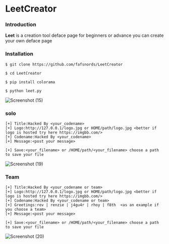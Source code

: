 # LeetCreator
### Introduction
**Leet** is a creation tool deface page for beginners or advance you can create your own deface page
### Installation
```
$ git clone https://github.com/fafsnords/LeetCreator

$ cd LeetCreator

$ pip install colorama

$ python leet.py
```
![Screenshot (15)](https://user-images.githubusercontent.com/100557534/159152655-62c225a8-02f8-4273-9e17-54fc6a0c8ffd.png)

### solo
```
[+] Title:Hacked By <your_codename>
[+] Logo:http://127.0.0.1/logo.jpg or HOME/path/logo.jpg <better if logo is hosted try here https://imgbb.com/>
[+] Codename:Hacked By <your_codename>
[+] Message:<post your message>

[+] Save:<your_filename> or /HOME/path/<your_filename> choose a path to save your file
```
![Screenshot (19)](https://user-images.githubusercontent.com/100557534/159153610-42b66b55-9b47-41b2-8f7d-6ed2877f55eb.png)

### Team
```
[+] Title:Hacked By <your_codename or team>
[+] Logo:http://127.0.0.1/logo.jpg or HOME/path/logo.jpg <better if logo is hosted try here https://imgbb.com/>
[+] Codename:Hacked By <your_codename or team>
[+] Greetings:rev | renzie | j4gu4r | rhoy | f8th  <as an example if you choose a team>
[+] Message:<post your message>

[+] Save:<your_filename> or /HOME/path/<your_filename> choose a path to save your file
```
![Screenshot (20)](https://user-images.githubusercontent.com/100557534/159154151-353c3d0d-0e00-44ab-a330-f37248b81e54.png)
